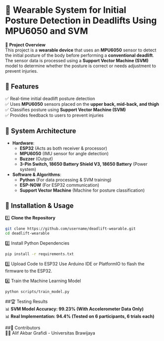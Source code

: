 # 📌 Wearable System for Initial Posture Detection in Deadlifts Using MPU6050 and SVM  

🚀 **Project Overview**  
This project is a **wearable device** that uses an **MPU6050** sensor to detect the initial posture of the body before performing a **conventional deadlift**. The sensor data is processed using a **Support Vector Machine (SVM)** model to determine whether the posture is correct or needs adjustment to prevent injuries.  

## 📖 Features  
✅ Real-time initial deadlift posture detection  
✅ Uses **MPU6050** sensors placed on the **upper back, mid-back, and thigh**  
✅ Classifies posture using **Support Vector Machine (SVM)**  
✅ Provides feedback to users to prevent injuries  

## 📌 System Architecture  
- **Hardware**:  
  - **ESP32** (Acts as both receiver & processor)  
  - **MPU6050** (IMU sensor for angle detection)
  - **Buzzer** (Output)
  - **3-Pin Switch, 18650 Battery Shield V3, 18650 Battery** (Power system)  
- **Software & Algorithms**:  
  - **Python** (For data processing & SVM training)  
  - **ESP-NOW** (For ESP32 communication)  
  - **Support Vector Machine** (Machine for posture classification)  

## 📡 Installation & Usage  
1️⃣ **Clone the Repository**  
```bash
git clone https://github.com/username/deadlift-wearable.git
cd deadlift-wearable
```

2️⃣ Install Python Dependencies
```bash
pip install -r requirements.txt
```

3️⃣ Upload Code to ESP32
Use Arduino IDE or PlatformIO to flash the firmware to the ESP32.

4️⃣ Train the Machine Learning Model
```bash
python scripts/train_model.py
```
##🏆 Testing Results  
📊 **SVM Model Accuracy: 99.23% (With Accelerometer Data Only)**  
📊 **Real Implementation: 94.4% (Tested on 6 participants, 6 trials each)**  

##📌 Contributors  
👨‍💻 Alif Akbar Grafidi - Universitas Brawijaya
